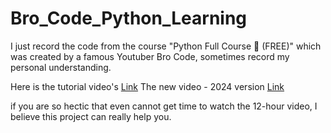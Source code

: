 # Bro_Code_Python_Learning

I just record the code from the course "Python Full Course 🐍 (FREE)" 
which was created by a famous Youtuber Bro Code,
sometimes record my personal understanding.

Here is the tutorial video's [Link](https://www.youtube.com/watch?v=XKHEtdqhLK8)
The new video - 2024 version [Link](https://www.youtube.com/watch?v=XKHEtdqh)

if you are so hectic that even cannot get time to watch the 12-hour video, 
I believe this project can really help you.
